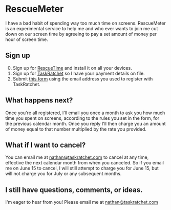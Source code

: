 # RescueMeter

I have a bad habit of spending way too much time on screens. RescueMeter is an experimental service to help me and who ever wants to join me cut down on our screen time by agreeing to pay a set amount of money per hour of screen time.

## Sign up

0. Sign up for [RescueTime](https://www.rescuetime.com/) and install it on all your devices.
0. Sign up for [TaskRatchet](https://taskratchet.com/) so I have your payment details on file.
0. Submit [this form](https://forms.gle/DSarJFhKJXD1YeUd9) using the email address you used to register with TaskRatchet.

## What happens next?

Once you're all registered, I'll email you once a month to ask you how much time you spent on screens, according to the rules you set in the form, for the previous calendar month. Once you reply I'll then charge you an amount of money equal to that number multiplied by the rate you provided.

## What if I want to cancel?

You can email me at nathan@taskratchet.com to cancel at any time, effective the next calendar month from when you canceled. So if you email me on June 15 to cancel, I will still attempt to charge you for June 15, but will not charge you for July or any subsequent months.

## I still have questions, comments, or ideas.

I'm eager to hear from you! Please email me at nathan@taskratchet.com
